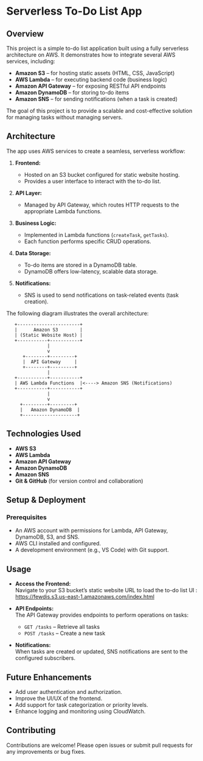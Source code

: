 # Serverless To-Do List App

## Overview

This project is a simple to-do list application built using a fully serverless architecture on AWS. It demonstrates how to integrate several AWS services, including:

- **Amazon S3** – for hosting static assets (HTML, CSS, JavaScript)
- **AWS Lambda** – for executing backend code (business logic)
- **Amazon API Gateway** – for exposing RESTful API endpoints
- **Amazon DynamoDB** – for storing to-do items
- **Amazon SNS** – for sending notifications (when a task is created)

The goal of this project is to provide a scalable and cost-effective solution for managing tasks without managing servers.

## Architecture

The app uses AWS services to create a seamless, serverless workflow:

1. **Frontend:**  
   - Hosted on an S3 bucket configured for static website hosting.
   - Provides a user interface to interact with the to-do list.

2. **API Layer:**  
   - Managed by API Gateway, which routes HTTP requests to the appropriate Lambda functions.

3. **Business Logic:**  
   - Implemented in Lambda functions (`createTask`, `getTasks`).
   - Each function performs specific CRUD operations.

4. **Data Storage:**  
   - To-do items are stored in a DynamoDB table.
   - DynamoDB offers low-latency, scalable data storage.

5. **Notifications:**  
   - SNS is used to send notifications on task-related events (task creation).

The following diagram illustrates the overall architecture:

       +-----------------------+
       |      Amazon S3        |
       | (Static Website Host) |
       +-----------+-----------+
                   |
                   v
          +--------+---------+
          |  API Gateway     |
          +--------+---------+
                   |
       +-----------+-----------+
       | AWS Lambda Functions  |<----> Amazon SNS (Notifications)
       +-----------+-----------+
                   |
                   v
         +---------+---------+
         |   Amazon DynamoDB  |
         +--------------------+

## Technologies Used

- **AWS S3**
- **AWS Lambda**
- **Amazon API Gateway**
- **Amazon DynamoDB**
- **Amazon SNS**
- **Git & GitHub** (for version control and collaboration)

## Setup & Deployment

### Prerequisites

- An AWS account with permissions for Lambda, API Gateway, DynamoDB, S3, and SNS.
- AWS CLI installed and configured.
- A development environment (e.g., VS Code) with Git support.

## Usage

- **Access the Frontend:**  
  Navigate to your S3 bucket’s static website URL to load the to-do list UI : https://fewdis.s3.us-east-1.amazonaws.com/index.html

- **API Endpoints:**  
  The API Gateway provides endpoints to perform operations on tasks:
  - `GET /tasks` – Retrieve all tasks
  - `POST /tasks` – Create a new task


- **Notifications:**  
  When tasks are created or updated, SNS notifications are sent to the configured subscribers.

## Future Enhancements

- Add user authentication and authorization.
- Improve the UI/UX of the frontend.
- Add support for task categorization or priority levels.
- Enhance logging and monitoring using CloudWatch.

## Contributing

Contributions are welcome! Please open issues or submit pull requests for any improvements or bug fixes.
